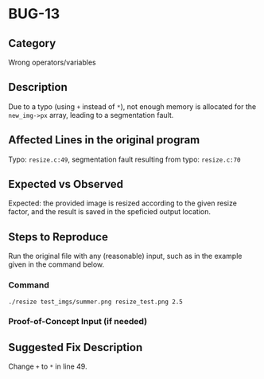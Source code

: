 # BUG-13
## Category
Wrong operators/variables

## Description
Due to a typo (using `+` instead of `*`), not enough memory is allocated for the `new_img->px` array, leading to a segmentation fault.

## Affected Lines in the original program
Typo: `resize.c:49`, segmentation fault resulting from typo: `resize.c:70` 

## Expected vs Observed
Expected: the provided image is resized according to the given resize factor, and the result is saved in the speficied output location.

## Steps to Reproduce
Run the original file with any (reasonable) input, such as in the example given in the command below.

### Command

```
./resize test_imgs/summer.png resize_test.png 2.5
```
### Proof-of-Concept Input (if needed)


## Suggested Fix Description
Change `+` to `*` in line 49.